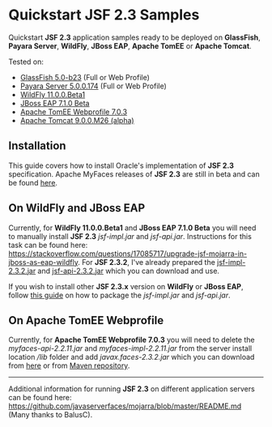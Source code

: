# Quickstart JSF 2.3 Samples
Quickstart __JSF 2.3__ application samples ready to be deployed on __GlassFish__, __Payara Server__, __WildFly__, __JBoss EAP__, __Apache TomEE__ or __Apache Tomcat__.

Tested on:
* [GlassFish 5.0-b23](https://javaee.github.io/glassfish/download) (Full or Web Profile)
* [Payara Server 5.0.0.174](https://www.payara.fish/upstream_builds) (Full or Web Profile)
* [WildFly 11.0.0.Beta1](http://wildfly.org/downloads/)
* [JBoss EAP 7.1.0 Beta](https://developers.redhat.com/products/eap/download/)
* [Apache TomEE Webprofile 7.0.3](http://tomee.apache.org/download-ng.html)
* [Apache Tomcat 9.0.0.M26 (alpha)](https://tomcat.apache.org/download-90.cgi)

## Installation
This guide covers how to install Oracle's implementation of __JSF 2.3__ specification. Apache MyFaces releases of __JSF 2.3__ are still in beta and can be found [here](https://myfaces.apache.org/download.html).

## On WildFly and JBoss EAP
Currently, for __WildFly 11.0.0.Beta1__ and __JBoss EAP 7.1.0 Beta__ you will need to manually install __JSF 2.3__ _jsf-impl.jar_ and _jsf-api.jar_. Instructions for this task can be found here: https://stackoverflow.com/questions/17085717/upgrade-jsf-mojarra-in-jboss-as-eap-wildfly. For __JSF 2.3.2__, I've already prepared the [jsf-impl-2.3.2.jar](https://github.com/ConstantinAlin/Quickstart-JSF2.3-Samples/blob/master/jsf-impl-2.3.2.jar) and [jsf-api-2.3.2.jar](https://github.com/ConstantinAlin/Quickstart-JSF2.3-Samples/blob/master/jsf-api-2.3.2.jar) which you can download and use.

If you wish to install other __JSF 2.3.x__ version on __WildFly__ or __JBoss EAP__, follow [this guide](https://stackoverflow.com/questions/35899887/how-to-install-one-jar-variant-of-jsf-javax-faces-jar-on-wildfly) on how to package the _jsf-impl.jar_ and _jsf-api.jar_.

## On Apache TomEE Webprofile
Currently, for __Apache TomEE Webprofile 7.0.3__ you will need to delete the _myfaces-api-2.2.11.jar_ and _myfaces-impl-2.2.11.jar_ from the server install location _/lib_ folder and add _javax.faces-2.3.2.jar_ which you can download from [here](https://github.com/ConstantinAlin/Quickstart-JSF2.3-Samples/blob/master/javax.faces-2.3.2.jar) or from [Maven repository](https://mvnrepository.com/artifact/org.glassfish/javax.faces/2.3.2).

___

Additional information for running __JSF 2.3__ on different application servers can be found here: 
https://github.com/javaserverfaces/mojarra/blob/master/README.md (Many thanks to BalusC).
